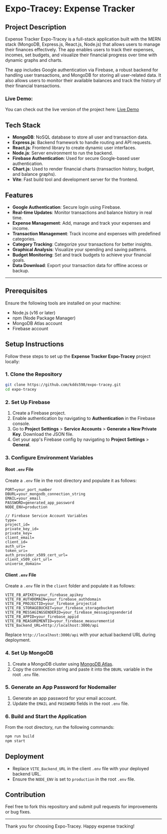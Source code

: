 # Expo-Tracey: Expense Tracker

## **Project Description**
Expense Tracker Expo-Tracey is a full-stack application built with the MERN stack (MongoDB, Express.js, React.js, Node.js) that allows users to manage their finances effectively. The app enables users to track their expenses, incomes, set budgets, and visualize their financial progress over time with dynamic graphs and charts. 

The app includes Google authentication via Firebase, a robust backend for handling user transactions, and MongoDB for storing all user-related data. It also allows users to monitor their available balances and track the history of their financial transactions.

### **Live Demo:** 
You can check out the live version of the project here: [Live Demo](https://expo-tracey.onrender.com/)



## **Tech Stack**

- **MongoDB**: NoSQL database to store all user and transaction data.
- **Express.js**: Backend framework to handle routing and API requests.
- **React.js**: Frontend library to create dynamic user interfaces.
- **Node.js**: Server environment to run the backend.
- **Firebase Authentication**: Used for secure Google-based user authentication.
- **Chart.js**: Used to render financial charts (transaction history, budget, and balance graphs).
- **Vite**: Fast build tool and development server for the frontend.

## **Features**
- **Google Authentication**: Secure login using Firebase.
- **Real-time Updates**: Monitor transactions and balance history in real time.
- **Expense Management**: Add, manage and track your expenses and income.
- **Transaction Management**: Track income and expenses with predefined categories.
- **Category Tracking**: Categorize your transactions for better insights.
- **Graphical Analysis**: Visualize your spending and saving patterns.
- **Budget Monitoring**: Set and track budgets to achieve your financial goals.
- **Data Download**: Export your transaction data for offline access or backup.
---


## Prerequisites
Ensure the following tools are installed on your machine:
- Node.js (v16 or later)
- npm (Node Package Manager)
- MongoDB Atlas account
- Firebase account

## **Setup Instructions**

Follow these steps to set up the **Expense Tracker Expo-Tracey** project locally:

### 1. Clone the Repository
```bash
git clone https://github.com/kdds598/expo-tracey.git
cd expo-tracey
```

### 2. Set Up Firebase
1. Create a Firebase project.
2. Enable authentication by navigating to **Authentication** in the Firebase console.
3. Go to **Project Settings** > **Service Accounts** > **Generate a New Private Key**. Download the JSON file.
4. Get your app's Firebase config by navigating to **Project Settings** > **General**.

### 3. Configure Environment Variables
#### Root `.env` File
Create a `.env` file in the root directory and populate it as follows:
```env
PORT=your_port_number
DBURL=your_mongodb_connection_string
EMAIL=your_email
PASSWORD=generated_app_password
NODE_ENV=production

// Firebase Service Account Variables
type=
project_id=
private_key_id=
private_key=
client_email=
client_id=
auth_uri=
token_uri=
auth_provider_x509_cert_url=
client_x509_cert_url=
universe_domain=
```

#### Client `.env` File
Create a `.env` file in the `client` folder and populate it as follows:
```env
VITE_FB_APIKEY=your_firebase_apikey
VITE_FB_AUTHDOMAIN=your_firebase_authdomain
VITE_FB_PROJECTID=your_firebase_projectid
VITE_FB_STORAGEBUCKET=your_firebase_storagebucket
VITE_FB_MESSAGINGSENDERID=your_firebase_messagingsenderid
VITE_FB_APPID=your_firebase_appid
VITE_FB_MEASUREMENTID=your_firebase_measurementid
VITE_Backend_URL=http://localhost:3000/api
```
Replace `http://localhost:3000/api` with your actual backend URL during deployment.

### 4. Set Up MongoDB
1. Create a MongoDB cluster using [MongoDB Atlas](https://www.mongodb.com/cloud/atlas).
2. Copy the connection string and paste it into the `DBURL` variable in the root `.env` file.

### 5. Generate an App Password for Nodemailer
1. Generate an app password for your email account.
2. Update the `EMAIL` and `PASSWORD` fields in the root `.env` file.

### 6. Build and Start the Application
From the root directory, run the following commands:
```bash
npm run build
npm start
```

## Deployment
- Replace `VITE_Backend_URL` in the client `.env` file with your deployed backend URL.
- Ensure the `NODE_ENV` is set to `production` in the root `.env` file.

## Contribution
Feel free to fork this repository and submit pull requests for improvements or bug fixes.

---

Thank you for choosing Expo-Tracey. Happy expense tracking!

